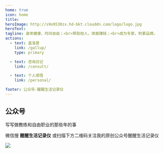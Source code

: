 ```yaml
---
home: true
icon: home
title: 
heroImage: http://s9o9530zx.hd-bkt.clouddn.com/logo/logo.jpg
heroText: 
tagline: 身体健康，时间自由；<br>帮助他人，体面赚钱；<br>成为专家，积累品牌。
actions:
  - text: 盖洛普
    link: /gallup/
    type: primary

  - text: 咨询日记
    link: /consult/

  - text: 个人感悟
    link: /personal/

footer: 公众号-醒醒生活记录仪
---
```


## 公众号

写写做教练和自由职业的那些年的事

微信搜 **醒醒生活记录仪** 或扫描下方二维码关注我的原创公众号醒醒生活记录仪

![](http://s9o9530zx.hd-bkt.clouddn.com/logo/wechat.jpg)
